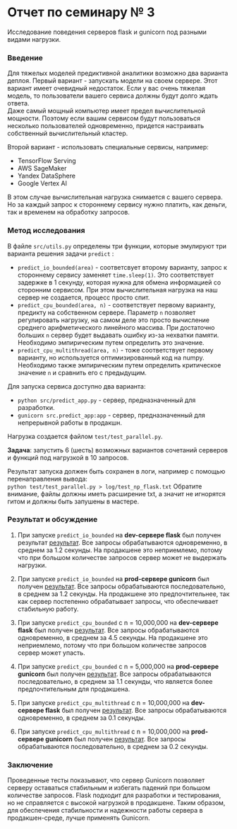 # Отчет по семинару № 3
Исследование поведения серверов flask и gunicorn под разными видами нагрузки.  

### Введение
Для тяжелых моделей предиктивной аналитики возможно два варианта деплоя. 
Первый вариант - запускать модели на своем сервере. 
Этот вариант имеет очевидный недостаток. 
Если у вас очень тяжелая модель, то пользователи вашего сервиса должны будут долго ждать ответа.  
Даже самый мощный компьютер имеет предел вычислительной мощности. 
Поэтому если вашим сервисом будут пользоваться несколько пользователей одновременно, придется настраивать собственный вычислительный кластер. 

Второй вариант - использовать специальные сервисы, например:  
- TensorFlow Serving
- AWS SageMaker
- Yandex DataSphere
- Google Vertex AI

В этом случае вычислительная нагрузка снимается с вашего сервера. 
Но за каждый запрос к стороннему сервису нужно платить, как деньги, так и временем на обработку запросов. 

### Метод исследования
В файле `src/utils.py` определены три функции, которые эмулируют три варианта решения задачи `predict` :
- `predict_io_bounded(area)` - соответсвует второму варианту, запрос к стороннему сервису заменяет `time.sleep(1)`. 
Это соответствует задержке в 1 секунду, которая нужна для обмена информацией со сторонним сервисом. 
При этом вычислительная нагрузка на наш сервер не создается, процесс просто спит. 
- `predict_cpu_bounded(area, n)` - соответствует первому варианту, предикту на собственном сервере. 
Параметр `n` позволяет регулировать нагрузку, на самом деле это просто вычисление среднего арифметического линейного массива. 
При достаточно больших `n` сервер будет выдавать ошибку из-за нехватки памяти. 
Необходимо эмпирическим путем определить это значение. 
- `predict_cpu_multithread(area, n)` - тоже соответствует первому варианту, но используется оптимизированный код на numpy. 
Необходимо также эмпирическим путем определить критическое значение `n` и сравнить его с предыдущим. 

Для запуска сервиса доступно два варианта: 
- `python src/predict_app.py` - сервер, предназначенный для разработки. 
- `gunicorn src.predict_app:app` - сервер, предназначенный для непрерывной работы в продакшн. 

Нагрузка создается файлом `test/test_parallel.py`.  

**Задача**: запустить 6 (шесть) возможных вариантов сочетаний серверов и функций под нагрузкой в 10 запросов. 

Результат запуска должен быть сохранен в логи, например с помощью перенаправления вывода:  
`python test/test_parallel.py > log/test_np_flask.txt` 
Обратите внимание, файлы должны иметь расширение txt, а значит не игнорятся гитом и должны быть запушены в мастере.  

### Результат и обсуждение

1) При запуске `predict_io_bounded` на **dev-сервере flask** был получен результат [результат](log/test_flask_io_bounded.txt). Все запросы обрабатываются одновременно, в среднем за 1.2 секунды. На продакшене это неприемлемо, потому что при большом количестве запросов сервер может не выдержать нагрузки.

2) При запуске `predict_io_bounded` на **prod-сервере gunicorn** был получен [результат](log/test_gunicorn_io_bounded.txt). Все запросы обрабатываются последовательно, в среднем за 1.2 секунды. На продакшене это предпочтительнее, так как сервер постепенно обрабатывает запросы, что обеспечивает стабильную работу.

3) При запуске `predict_cpu_bounded` с n = 10,000,000 на **dev-сервере flask** был получен [результат](log/test_flask_cpu_bounded.txt). Все запросы обрабатываются одновременно, в среднем за 4.5 секунды. На продакшене это неприемлемо, потому что при большом количестве запросов сервер может упасть.

4) При запуске `predict_cpu_bounded` с n = 5,000,000 на **prod-сервере gunicorn** был получен [результат](log/test_gunicorn_cpu_bounded.txt). Все запросы обрабатываются последовательно, в среднем за 1.1 секунды, что является более предпочтительным для продакшена.

5) При запуске `predict_cpu_multithread` с n = 10,000,000 на **dev-сервере flask** был получен [результат](log/test_flask_cpu_multithread.txt). Все запросы обрабатываются одновременно, в среднем за 0.1 секунды.

6) При запуске `predict_cpu_multithread` с n = 10,000,000 на **prod-сервере gunicorn** был получен [результат](log/test_gunicorn_cpu_multithread.txt). Все запросы обрабатываются последовательно, в среднем за 0.2 секунды.

### Заключение
Проведенные тесты показывают, что сервер Gunicorn позволяет серверу оставаться стабильным и избегать падений при большом количестве запросов. Flask подходит для разработки и тестирования, но не справляется с высокой нагрузкой в продакшене. Таким образом, для обеспечения стабильности и надежности работы сервера в продакшен-среде, лучше применять Gunicorn.